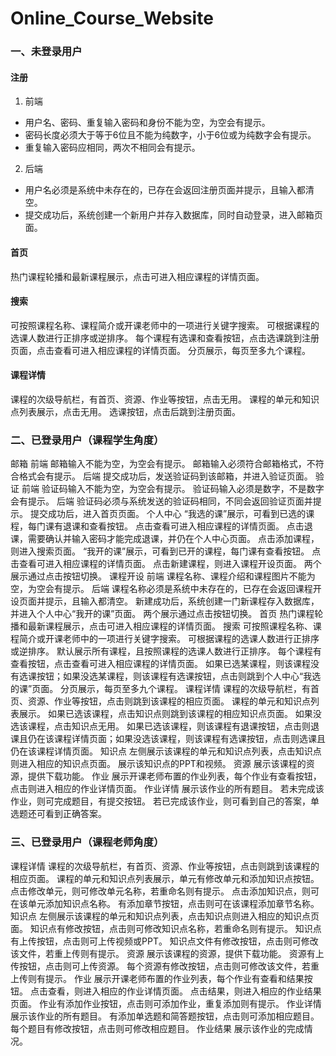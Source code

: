 # Online_Course_Website

### 一、未登录用户
#### 注册
1. 前端
  - 用户名、密码、重复输入密码和身份不能为空，为空会有提示。
  - 密码长度必须大于等于6位且不能为纯数字，小于6位或为纯数字会有提示。
  - 重复输入密码应相同，两次不相同会有提示。
2. 后端
  - 用户名必须是系统中未存在的，已存在会返回注册页面并提示，且输入都清空。
  - 提交成功后，系统创建一个新用户并存入数据库，同时自动登录，进入邮箱页面。
#### 首页
热门课程轮播和最新课程展示，点击可进入相应课程的详情页面。
#### 搜索
可按照课程名称、课程简介或开课老师中的一项进行关键字搜索。
可根据课程的选课人数进行正排序或逆排序。
每个课程有选课和查看按钮，点击选课跳到注册页面，点击查看可进入相应课程的详情页面。
分页展示，每页至多九个课程。
#### 课程详情
课程的次级导航栏，有首页、资源、作业等按钮，点击无用。
课程的单元和知识点列表展示，点击无用。
选课按钮，点击后跳到注册页面。

### 二、已登录用户（课程学生角度）
邮箱
前端
邮箱输入不能为空，为空会有提示。
邮箱输入必须符合邮箱格式，不符合格式会有提示。
后端
提交成功后，发送验证码到该邮箱，并进入验证页面。
验证
前端
验证码输入不能为空，为空会有提示。
验证码输入必须是数字，不是数字会有提示。
后端
验证码必须与系统发送的验证码相同，不同会返回验证页面并提示。
提交成功后，进入首页页面。
个人中心
“我选的课”展示，可看到已选的课程，每门课有退课和查看按钮。
点击查看可进入相应课程的详情页面。
点击退课，需要确认并输入密码才能完成退课，并仍在个人中心页面。
点击添加课程，则进入搜索页面。
“我开的课”展示，可看到已开的课程，每门课有查看按钮。
点击查看可进入相应课程的详情页面。
点击新建课程，则进入课程开设页面。
两个展示通过点击按钮切换。
课程开设
前端
课程名称、课程介绍和课程图片不能为空，为空会有提示。
后端
课程名称必须是系统中未存在的，已存在会返回课程开设页面并提示，且输入都清空。
新建成功后，系统创建一门新课程存入数据库，并进入个人中心“我开的课”页面。
两个展示通过点击按钮切换。
首页
热门课程轮播和最新课程展示，点击可进入相应课程的详情页面。
搜索
可按照课程名称、课程简介或开课老师中的一项进行关键字搜索。
可根据课程的选课人数进行正排序或逆排序。
默认展示所有课程，且按照课程的选课人数进行正排序。
每个课程有查看按钮，点击查看可进入相应课程的详情页面。
如果已选某课程，则该课程没有选课按钮；如果没选某课程，则该课程有选课按钮，点击则跳到个人中心“我选的课”页面。
分页展示，每页至多九个课程。
课程详情
课程的次级导航栏，有首页、资源、作业等按钮，点击则跳到该课程的相应页面。
课程的单元和知识点列表展示。
如果已选该课程，点击知识点则跳到该课程的相应知识点页面。
如果没选该课程，点击知识点无用。
如果已选该课程，则该课程有退课按钮，点击则退课且仍在该课程详情页面；如果没选该课程，则该课程有选课按钮，点击则选课且仍在该课程详情页面。
知识点
左侧展示该课程的单元和知识点列表，点击知识点则进入相应的知识点页面。
展示该知识点的PPT和视频。
资源
展示该课程的资源，提供下载功能。
作业
展示开课老师布置的作业列表，每个作业有查看按钮，点击则进入相应的作业详情页面。
作业详情
展示该作业的所有题目。
若未完成该作业，则可完成题目，有提交按钮。
若已完成该作业，则可看到自己的答案，单选题还可看到正确答案。

### 三、已登录用户（课程老师角度）
课程详情
课程的次级导航栏，有首页、资源、作业等按钮，点击则跳到该课程的相应页面。
课程的单元和知识点列表展示，单元有修改单元和添加知识点按钮。
点击修改单元，则可修改单元名称，若重命名则有提示。
点击添加知识点，则可在该单元添加知识点名称。
有添加章节按钮，点击则可在该课程添加章节名称。
知识点
左侧展示该课程的单元和知识点列表，点击知识点则进入相应的知识点页面。
知识点有修改按钮，点击则可修改知识点名称，若重命名则有提示。
知识点有上传按钮，点击则可上传视频或PPT。
知识点文件有修改按钮，点击则可修改该文件，若重上传则有提示。
资源
展示该课程的资源，提供下载功能。
资源有上传按钮，点击则可上传资源。
每个资源有修改按钮，点击则可修改该文件，若重上传则有提示。
作业
展示开课老师布置的作业列表，每个作业有查看和结果按钮。
点击查看，则进入相应的作业详情页面。
点击结果，则进入相应的作业结果页面。
作业有添加作业按钮，点击则可添加作业，重复添加则有提示。
作业详情
展示该作业的所有题目。
有添加单选题和简答题按钮，点击则可添加相应题目。
每个题目有修改按钮，点击则可修改相应题目。
作业结果
展示该作业的完成情况。

